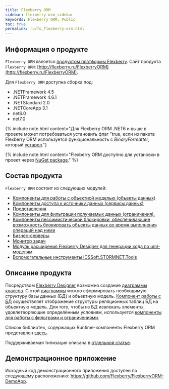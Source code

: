 ```yaml
---
title: Flexberry ORM
sidebar: flexberry-orm_sidebar
keywords: Flexberry ORM, Public
toc: true
permalink: ru/fo_flexberry-orm.html
---
```

## Информация о продукте

`Flexberry ORM` является [продуктом платформы Flexberry](fp_landing_page.html). Сайт продукта `Flexberry ORM`: [http://flexberry.ru/FlexberryORM](http://flexberry.ru/FlexberryORM).

Для `Flexberry ORM` доступна сборка под:

* .NETFramework 4.5
* .NETFramework 4.6.1
* .NETStandard 2.0
* .NETCoreApp 3.1
* net6.0
* net7.0

{% include note.html content="Для Flexberry ORM .NET6 и выше в проекте может потребоваться установить флаг "<EnableUnsafeBinaryFormatterSerialization>true</EnableUnsafeBinaryFormatterSerialization>, если из пакета Flexberry ORM используется функциональность с _BinaryFormatter_, который [устарел](https://learn.microsoft.com/ru-ru/dotnet/core/compatibility/serialization/5.0/binaryformatter-serialization-obsolete)."}

{% include note.html content="Flexberry ORM доступно для установки в проект через [NuGet package](https://www.nuget.org/packages/NewPlatform.Flexberry.ORM)." %}

## Состав продукта

`Flexberry ORM` состоит из следующих модулей:

* [Компоненты для работы с объектной моделью (объекты данных)](fo_data-object.html)
* [Компоненты доступа к источнику данных (сервисы данных)](fo_data-service.html)
* [Представления](fd_view-definition.html)
* [Компоненты для фильтрации получаемых данных (ограничения).](fo_limitation.html)
* [Компоненты пессимистической блокировки, обеспечивающие возможность блокировать объекты данных во время выполнения операций над ними](fo_lock-service.html) 
* [Бизнес-серверы](fo_business-logic.html).
* [Монитор задач](fo_business-task-monitor.html)
* [Модуль расширения Flexberry Designer для генерации кода по uml-моделям](fo_orm-case-plugin.html)
* [Вспомогательные инструменты ICSSoft.STORMNET.Tools](fo_ics-soft-stormnet-tools.html)

## Описание продукта

Посредством [Flexberry Designer](fd_flexberry.html) возможно создание [диаграммы классов](fd_class-diagram.html). С этой [диаграммы](fd_class-diagram.html) можно сформировать необходимую структуру базы данных (БД) и объектную модель. [Компонент работы с БД](fo_data-service.html) осуществляет отображение структуры реляционных таблиц БД на объектную модель. Для того, чтобы из БД извлекать элементы, удовлетворяющие определённым условиям, используется [компоненты для работы с фильтрами и ограничениями](fo_limitation.html).

Список библиотек, содержащих Runtime-компоненты Flexberry ORM представлен [здесь](fo_flexberry-orm-libraries.html).

Поддерживаемая типизация описана в [отдельной статье](fo_flexberry-orm-types.html).

## Демонстрационное приложение

Исходный код демонстрационного приложения доступен по следующему расположению: <https://github.com/Flexberry/FlexberryORM-DemoApp>.
